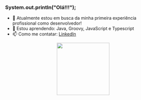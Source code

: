 ### System.out.println("Olá!!!");  


- 🔭 Atualmente estou em busca da minha primeira experiência profissional como desenvolvedor!
- 🌱 Estou aprendendo: Java, Groovy, JavaScript e Typescript
- 📫 Como me contatar: [LinkedIn](https://www.linkedin.com/in/gabrielcmrezende/)



 

</div>

<div align="center">
  <a href="https://github.com/mourarezendecas">
  
  <img height="170em" src="https://github-readme-stats.vercel.app/api/top-langs/?username=mourarezendecas&layout=compact&langs_count=7&theme=calm"/>
</div>
  

